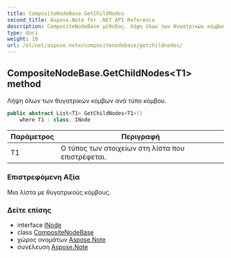 ```yaml
---
title: CompositeNodeBase.GetChildNodes
second_title: Aspose.Note for .NET API Reference
description: CompositeNodeBase μέθοδος. Λήψη όλων των θυγατρικών κόμβων ανά τύπο κόμβου.
type: docs
weight: 10
url: /el/net/aspose.note/compositenodebase/getchildnodes/
---
```

## CompositeNodeBase.GetChildNodes&lt;T1&gt; method

Λήψη όλων των θυγατρικών κόμβων ανά τύπο κόμβου.

```csharp
public abstract List<T1> GetChildNodes<T1>()
    where T1 : class, INode
```

| Παράμετρος | Περιγραφή |
| --- | --- |
| T1 | Ο τύπος των στοιχείων στη λίστα που επιστρέφεται. |

### Επιστρεφόμενη Αξία

Μια λίστα με θυγατρικούς κόμβους.

### Δείτε επίσης

* interface [INode](../../inode/)
* class [CompositeNodeBase](../)
* χώρος ονομάτων [Aspose.Note](../../compositenodebase/)
* συνέλευση [Aspose.Note](../../../)


